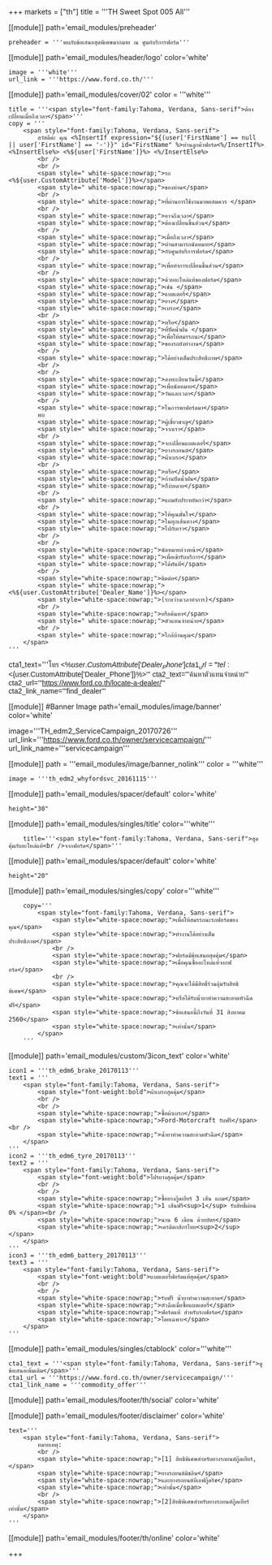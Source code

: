 +++
markets = ["th"]
title = '''TH Sweet Spot 005 All'''

[[module]]
path='email_modules/preheader'

	preheader = '''พบกับข้อเสนอสุดพิเศษมากมาย ณ ศูนย์บริการฟอร์ด'''

[[module]]
path='email_modules/header/logo'
color='white'

	image = '''white'''
	url_link = '''https://www.ford.co.th/'''

[[module]]
path='email_modules/cover/02'
color = '''white'''

	title = '''<span style="font-family:Tahoma, Verdana, Sans-serif">ต้องเปลี่ยนเมื่อถึงเวลา</span>'''
	copy = '''
		<span style="font-family:Tahoma, Verdana, Sans-serif">
			สวัสดีค่ะ คุณ <%InsertIf expression="${(user['FirstName'] == null || user['FirstName'] == '-')}" id="FirstName" %>ท่านลูกค้าฟอร์ด<%/InsertIf%> <%InsertElse%> <%${user['FirstName']}%> <%/InsertElse%>
			<br />
			<br />
			<span style=" white-space:nowrap;">รถ <%${user.CustomAttribute['Model']}%></span>
			<span style=" white-space:nowrap;">ของท่าน</span>
			<br />
			<span style=" white-space:nowrap;">ที่ผ่านการใช้งานมาพอสมควร </span>
			<br />
			<span style=" white-space:nowrap;">อาจถึงเวลา</span>
			<span style=" white-space:nowrap;">ต้องเปลี่ยนชิ้นส่วน</span>
			<br />
			<span style=" white-space:nowrap;">เมื่อถึงเวลา</span>
			<span style=" white-space:nowrap;">ท่านสามารถนัดหมาย</span>
			<span style=" white-space:nowrap;">กับศูนย์บริการฟอร์ด</span>
			<br />
			<span style=" white-space:nowrap;">เพื่อทำการเปลี่ยนชิ้นส่วน</span>
			<br />
			<span style=" white-space:nowrap;">ด้วยอะไหล่แท้ของฟอร์ด</span> 
			<span style=" white-space:nowrap;">เช่น </span>
			<span style=" white-space:nowrap;">แบตเตอรี่</span>
			<span style=" white-space:nowrap;">ยาง</span>
			<span style=" white-space:nowrap;">เบรก</span>
			<br />
			<span style=" white-space:nowrap;">หรือ</span> 
			<span style=" white-space:nowrap;">ที่ปัดน้ำฝน </span>
			<span style=" white-space:nowrap;">เพื่อให้สมรรถนะ</span>
			<span style=" white-space:nowrap;">ของรถยังทำงาน</span>
			<br />
			<span style=" white-space:nowrap;">ได้อย่างเต็มประสิทธิภาพ</span> 
			<br />
			<br /> 
			<span style=" white-space:nowrap;">ลงทะเบียนวันนี้</span>
			<span style=" white-space:nowrap;">เพื่อนัดหมาย</span>
			<span style=" white-space:nowrap;">วันและเวลา</span>
			<br />
			<span style=" white-space:nowrap;">ในการพาฟอร์ดมา</span>
			พบ
			<span style=" white-space:nowrap;">ผู้เชี่ยวชาญ</span>
			<span style=" white-space:nowrap;">จากเรา</span>
			<br />
			<span style=" white-space:nowrap;">จะเปลี่ยนแบตเตอรี่</span>
			<span style=" white-space:nowrap;">ยางรถยนต์</span>
			<span style=" white-space:nowrap;">ผ้าเบรก</span>
			<br />
			<span style=" white-space:nowrap;">หรือ</span>
			<span style=" white-space:nowrap;">ก้านปัดน้ำฝน</span>
			<span style=" white-space:nowrap;">ก็ง่ายดาย</span>
			<br /> 
			<span style=" white-space:nowrap;">แถมยังประหยัดกว่า</span>
			<br />
			<span style=" white-space:nowrap;">ให้คุณมั่นใจ</span>
			<span style=" white-space:nowrap;">ในทุกเส้นทาง</span>
			<span style=" white-space:nowrap;">ไปกับเรา</span>
			<br />
			<br />
			<span style="white-space:nowrap;">นัดหมายล่วงหน้า</span>
			<span style=" white-space:nowrap;">เพื่อเข้ารับบริการ</span>
			<span style=" white-space:nowrap;">ได้ทันที</span>
			<br />
			<span style="white-space:nowrap;">ติดต่อ</span>
			<span style=" white-space:nowrap;"><%${user.CustomAttribute['Dealer_Name']}%></span>
			<span style="white-space:nowrap;">(ระหว่างเวลาทำการ)</span>
			<br />
			<span style="white-space:nowrap;">หรือค้นหา</span>
			<span style=" white-space:nowrap;">ตัวแทนจำหน่าย</span>
			<br />
			<span style=" white-space:nowrap;">ใกล้บ้านคุณ</span>
		</span>
	'''

cta1_text='''<span style="font-family:Tahoma, Verdana, Sans-serif">โทร <%${user.CustomAttribute['Dealer_Phone']}%></span>'''
cta1_url='''tel:<%${user.CustomAttribute['Dealer_Phone']}%>'''
cta2_text='''<span style="font-family:Tahoma, Verdana, Sans-serif">ค้นหาตัวแทนจำหน่าย</span>'''
cta2_url='''https://www.ford.co.th/locate-a-dealer/'''
cta2_link_name='''find_dealer'''

[[module]] #Banner Image
path='email_modules/image/banner'
color='white'

 image='''TH_edm2_ServiceCampaign_20170726'''
	url_link='''https://www.ford.co.th/owner/servicecampaign/'''
	url_link_name='''servicecampaign'''
    
[[module]]
path = '''email_modules/image/banner_nolink'''
color = '''white'''

	image = '''th_edm2_whyfordsvc_20161115'''

[[module]]
path='email_modules/spacer/default'
color='white'

	height="30"

[[module]]
path='email_modules/singles/title'
color='''white'''

		title='''<span style="font-family:Tahoma, Verdana, Sans-serif">สุดคุ้มกับอะไหล่แท้<br />จากฟอร์ด</span>'''

[[module]]
path='email_modules/spacer/default'
color='white'

	height="20"

[[module]]
path='email_modules/singles/copy'
color='''white'''

		copy='''
			<span style="font-family:Tahoma, Verdana, Sans-serif">
				<span style="white-space:nowrap;">เพื่อให้สมรรถนะรถฟอร์ดของคุณ</span> 
				<span style="white-space:nowrap;">ทำงานได้อย่างเต็มประสิทธิภาพ</span>
				<br /> 
				<span style="white-space:nowrap;">ฟอร์ดมีข้อเสนอสุดคุ้ม</span> 
				<span style="white-space:nowrap;">เมื่อคุณซื้ออะไหล่แท้จากฟอร์ด</span>
				<br /> 
				<span style="white-space:nowrap;">คุณจะได้มีสิทธิ์ร่วมลุ้นรับสิทธิพิเศษ</span>
				<span style="white-space:nowrap;">หรือได้รับน้ำยาทำความสะอาดหัวฉีดฟรี</span>
				<span style="white-space:nowrap;">ข้อเสนอนี้ถึงวันที่ 31 สิงหาคม 2560</span> 
				<span style="white-space:nowrap;">เท่านั้น</span>
			</span>
		'''

[[module]]
path='email_modules/custom/3icon_text'
color='white'

	icon1 = '''th_edm6_brake_20170113'''
	text1 = '''
		<span style="font-family:Tahoma, Verdana, Sans-serif">
			<span style="font-weight:bold">ผ้าเบรกสุดคุ้ม</span>
			<br />
			<br />
		    <span style="white-space:nowrap;">ซื้อผ้าเบรก</span>
		    <span style="white-space:nowrap;">Ford-Motorcraft รับฟรี</span><br />
		    <span style="white-space:nowrap;">น้ำยาทำความสะอาดหัวฉีด</span>
		</span>
	'''
	icon2 = '''th_edm6_tyre_20170113'''
	text2 = '''
		<span style="font-family:Tahoma, Verdana, Sans-serif">
			<span style="font-weight:bold">โปรยางสุดคุ้ม</span>
			<br />
			<br />
    		<span style="white-space:nowrap;">ซื้อยางกู๊ดเยียร์ 3 เส้น แถม</span> 
    		<span style="white-space:nowrap;">1 เส้นฟรี<sup>1</sup>	รับสิทธิ์ผ่อน 0% </span><br />
    		<span style="white-space:nowrap;">นาน 6 เดือน ด้วยบัตร</span>
    		<span style="white-space:nowrap;">เครดิตกสิกรไทย<sup>2</sup></span>
    	</span>
    '''
    icon3 = '''th_edm6_battery_20170113'''
	text3 = '''
		<span style="font-family:Tahoma, Verdana, Sans-serif">
			<span style="font-weight:bold">แบตเตอรี่ฟอร์ดแท้สุดคุ้ม</span>
			<br />
			<br />
		    <span style="white-space:nowrap;">รับฟรี น้ำยาทำความสะอาด</span> 
		    <span style="white-space:nowrap;">หัวฉีดเมื่อซื้อแบตเตอรี่</span>
		    <span style="white-space:nowrap;">ฟอร์ดแท้ สำหรับรถฟอร์ด</span>
		    <span style="white-space:nowrap;">โดยเฉพาะ</span>
		</span>
	'''


[[module]]
path='email_modules/singles/ctablock'
color='''white'''

	cta1_text = '''<span style="font-family:Tahoma, Verdana, Sans-serif">ดูข้อเสนอเพิ่มเติม</span>'''
	cta1_url = '''https://www.ford.co.th/owner/servicecampaign/'''
	cta1_link_name = '''commodity_offer'''


[[module]]
path='email_modules/footer/th/social'
color='white'


[[module]]
path='email_modules/footer/disclaimer'
color='white'

	text='''
		<span style="font-family:Tahoma, Verdana, Sans-serif">
			หมายเหตุ:
			<br />
			<span style="white-space:nowrap;">[1] สิทธิพิเศษสำหรับยางรถยนต์กู๊ดเยียร์,</span> 
			<span style="white-space:nowrap;">ยางรถยนต์มิชลิน</span> 
			<span style="white-space:nowrap;">และยางรถยนต์บีเอฟกู๊ดริช</span> 
			<span style="white-space:nowrap;">เท่านั้น</span>
			<br />
			<span style="white-space:nowrap;">[2]สิทธิพิเศษสำหรับยางรถยนต์กู๊ดเยียร์เท่านั้น</span>
		</span>
	'''


[[module]]
path='email_modules/footer/th/online'
color='white'

+++